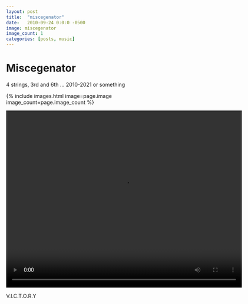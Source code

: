 ```yaml
---
layout: post
title:  "miscegenator"
date:   2010-09-24 0:0:0 -0500
image: miscegenator
image_count: 1
categories: [posts, music]
---
```


# Miscegenator

4 strings, 3rd and 6th ... 2010-2021 or something

{% include images.html image=page.image image_count=page.image_count %}

<video width="640" height="480" controls>
  <source src="/assets/mov/victory.m4v" type="video/mp4">
  Your browser does not support the video tag.
</video>

V.I.C.T.O.R.Y